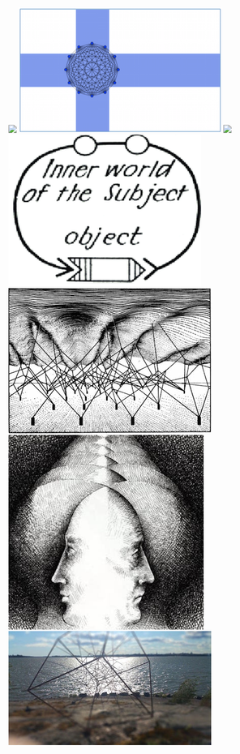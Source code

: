 [![](images/p2p_rm1.png)](https://github.com/P2PSci/P2PSci)
[![](images/socmesh_flag.png)](https://github.com/social-mesh/social-mesh)
[![](images/pz_rm1.png)](https://github.com/podzero/podzero)
[![](images/umwelt_logo2.png)](https://github.com/umw3lt/umwelt)
[![](images/pgen_wadd_1.jpeg)](https://github.com/peergen/peergen)
[![](images/motm_cover.jpg)](https://github.com/umw3lt/motm)
[![](images/hypercoast_1.jpg)](https://github.com/arch1p3l/arch1p3l)
